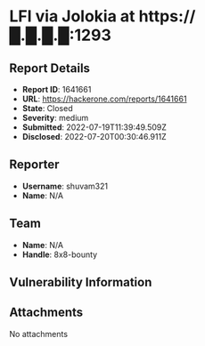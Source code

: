 # LFI via Jolokia at https://█.█.█.█:1293

## Report Details
- **Report ID**: 1641661
- **URL**: https://hackerone.com/reports/1641661
- **State**: Closed
- **Severity**: medium
- **Submitted**: 2022-07-19T11:39:49.509Z
- **Disclosed**: 2022-07-20T00:30:46.911Z

## Reporter
- **Username**: shuvam321
- **Name**: N/A

## Team
- **Name**: N/A
- **Handle**: 8x8-bounty

## Vulnerability Information


## Attachments
No attachments
